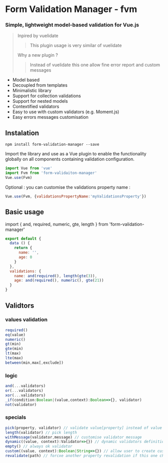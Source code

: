 # Form Validation Manager - fvm

### Simple, lightweight model-based validation for Vue.js

> Inpired by vuelidate
>> This plugin usage is very similar of vuelidate
>
> Why a new plugin ?
>> Instead of vuelidate this one allow fine error report and custom messages

* Model based
* Decoupled from templates
* Minimalistic library
* Support for collection validations
* Support for nested models
* Contextified validators
* Easy to use with custom validators (e.g. Moment.js)
* Easy errors messages customisation

## Instalation

```shell
npm install form-validation-manager --save
```

Import the library and use as a Vue plugin to enable the functionality globally on all components containing validation configuration.

```js
import Vue from 'vue'
import Fvm from 'form-validaiton-manager'
Vue.use(Fvm)
```

Optional : you can customise the validations property name :
```js
Vue.use(Fvm, {validationsPropertyName:'myValidationsProperty'})
```

## Basic usage

import { and, required, numeric, gte, length } from 'form-validation-manager'

```js
export default {
  data () {
    return {
      name: '',
      age: 0
    }
  },
  validations: {
    name: and(required(), length(gte(3)),
    age: and(required(), numeric(), gte(21))
  }
}
```

## Validtors
### values validation
```js
required()
eq(value)
numeric()
gt(min)
gte(min)
lt(max)
lte(max)
between(min,max[,exclude])
```

### logic
```js
and(...validators)
or(...validators)
xor(...validators)
_if(condition:Boolean|(value,context):Boolean=>{}, validator)
not(validator)
```
  
### specials
```js
pick(property, validator) // validate value[property] instead of value itself
length(validator) // pick length
withMessage(validator,message) // customise validator message
dynamic((value, context):Validator=>{}) // dynamic validators definition
empty() // always ok validator
custom((value, context):Boolean|String=>{}) // allow user to create custom validators
revalidate(path) // forcxe another property revalidation if this one change
```